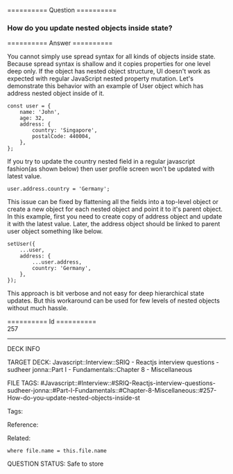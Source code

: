 ========== Question ==========  

### How do you update nested objects inside state?  

========== Answer ==========  

You cannot simply use spread syntax for all kinds of objects inside state. Because spread syntax is shallow and it copies properties for one level deep only. If the object has nested object structure, UI doesn't work as expected with regular JavaScript nested property mutation. Let's demonstrate this behavior with an example of User object which has address nested object inside of it.

<!-- codeblock-start -->
<pre><code class="hljs language-jsx"><span class="hljs-keyword">const</span> user = {
    <span class="hljs-attr">name</span>: <span class="hljs-string">'John'</span>,
    <span class="hljs-attr">age</span>: <span class="hljs-number">32</span>,
    <span class="hljs-attr">address</span>: {
        <span class="hljs-attr">country</span>: <span class="hljs-string">'Singapore'</span>,
        <span class="hljs-attr">postalCode</span>: <span class="hljs-number">440004</span>,
    },
};
</code></pre>
<!-- codeblock-end -->

If you try to update the country nested field in a regular javascript fashion(as shown below) then user profile screen won't be updated with latest value.

<!-- codeblock-start -->
<pre><code class="hljs language-js">user.<span class="hljs-property">address</span>.<span class="hljs-property">country</span> = <span class="hljs-string">'Germany'</span>;
</code></pre>
<!-- codeblock-end -->

This issue can be fixed by flattening all the fields into a top-level object or create a new object for each nested object and point it to it's parent object. In this example, first you need to create copy of address object and update it with the latest value. Later, the address object should be linked to parent user object something like below.

<!-- codeblock-start -->
<pre><code class="hljs language-js"><span class="hljs-title function_">setUser</span>({
    ...user,
    <span class="hljs-attr">address</span>: {
        ...user.<span class="hljs-property">address</span>,
        <span class="hljs-attr">country</span>: <span class="hljs-string">'Germany'</span>,
    },
});
</code></pre>
<!-- codeblock-end -->

This approach is bit verbose and not easy for deep hierarchical state updates. But this workaround can be used for few levels of nested objects without much hassle.

========== Id ==========  
257

---

DECK INFO

TARGET DECK: Javascript::Interview::SRIQ - Reactjs interview questions - sudheer jonna::Part I - Fundamentals::Chapter 8 - Miscellaneous

FILE TAGS: #Javascript::#Interview::#SRIQ-Reactjs-interview-questions-sudheer-jonna::#Part-I-Fundamentals::#Chapter-8-Miscellaneous::#257-How-do-you-update-nested-objects-inside-st

Tags:

Reference:

Related:

```dataview
where file.name = this.file.name
```
QUESTION STATUS: Safe to store
